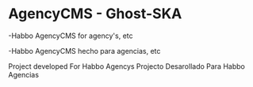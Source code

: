# AgencyCMS - Ghost-SKA
-Habbo AgencyCMS for agency's, etc 

-Habbo AgencyCMS hecho para agencias, etc

Project developed For Habbo Agencys
Projecto Desarollado Para Habbo Agencias
